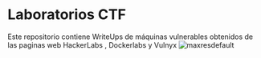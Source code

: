 # Laboratorios CTF
Este repositorio contiene WriteUps de máquinas vulnerables obtenidos de las paginas web HackerLabs , Dockerlabs y Vulnyx
![maxresdefault](https://github.com/rob0t-txt/Cocido.github.io/assets/173412706/dae63ee6-76d0-4585-a317-5c98c76a24fd)
